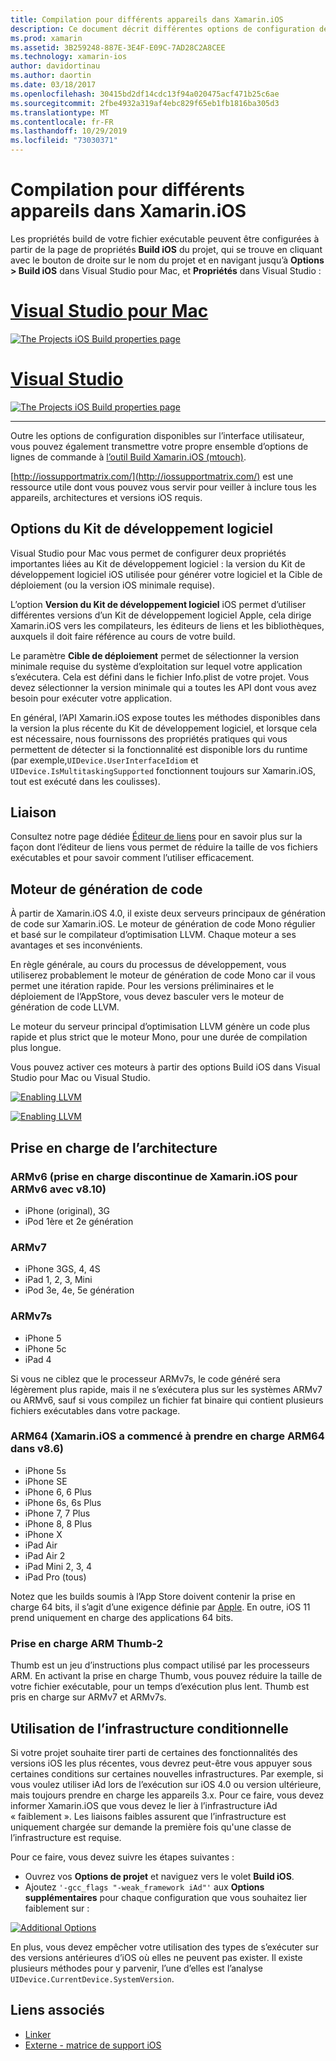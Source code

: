 ```yaml
---
title: Compilation pour différents appareils dans Xamarin.iOS
description: Ce document décrit différentes options de configuration de build que vous pouvez utiliser afin de personnaliser une build Xamarin.iOS pour différents appareils.
ms.prod: xamarin
ms.assetid: 3B259248-887E-3E4F-E09C-7AD28C2A8CEE
ms.technology: xamarin-ios
author: davidortinau
ms.author: daortin
ms.date: 03/18/2017
ms.openlocfilehash: 30415bd2df14cdc13f94a020475acf471b25c6ae
ms.sourcegitcommit: 2fbe4932a319af4ebc829f65eb1fb1816ba305d3
ms.translationtype: MT
ms.contentlocale: fr-FR
ms.lasthandoff: 10/29/2019
ms.locfileid: "73030371"
---
```

# <a name="compiling-for-different-devices-in-xamarinios"></a>Compilation pour différents appareils dans Xamarin.iOS

Les propriétés build de votre fichier exécutable peuvent être configurées à partir de la page de propriétés **Build iOS** du projet, qui se trouve en cliquant avec le bouton de droite sur le nom du projet et en navigant jusqu’à **Options > Build iOS** dans Visual Studio pour Mac, et **Propriétés** dans Visual Studio :

# <a name="visual-studio-for-mactabmacos"></a>[Visual Studio pour Mac](#tab/macos)

[![](compiling-for-different-devices-images/image1.png "The Projects iOS Build properties page")](compiling-for-different-devices-images/image1.png#lightbox) 

# <a name="visual-studiotabwindows"></a>[Visual Studio](#tab/windows)

[![](compiling-for-different-devices-images/image1a.png "The Projects iOS Build properties page")](compiling-for-different-devices-images/image1a.png#lightbox)

-----

Outre les options de configuration disponibles sur l’interface utilisateur, vous pouvez également transmettre votre propre ensemble d’options de lignes de commande à [l’outil Build Xamarin.iOS (mtouch)](~/ios/deploy-test/mtouch.md).

[http://iossupportmatrix.com/](http://iossupportmatrix.com/) est une ressource utile dont vous pouvez vous servir pour veiller à inclure tous les appareils, architectures et versions iOS requis.

 <a name="SDK_Options" />

## <a name="sdk-options"></a>Options du Kit de développement logiciel

Visual Studio pour Mac vous permet de configurer deux propriétés importantes liées au Kit de développement logiciel : la version du Kit de développement logiciel iOS utilisée pour générer votre logiciel et la Cible de déploiement (ou la version iOS minimale requise).

L’option **Version du Kit de développement logiciel** iOS permet d’utiliser différentes versions d’un Kit de développement logiciel Apple, cela dirige Xamarin.iOS vers les compilateurs, les éditeurs de liens et les bibliothèques, auxquels il doit faire référence au cours de votre build. 

Le paramètre **Cible de déploiement** permet de sélectionner la version minimale requise du système d’exploitation sur lequel votre application s’exécutera. Cela est défini dans le fichier Info.plist de votre projet. Vous devez sélectionner la version minimale qui a toutes les API dont vous avez besoin pour exécuter votre application.

En général, l’API Xamarin.iOS expose toutes les méthodes disponibles dans la version la plus récente du Kit de développement logiciel, et lorsque cela est nécessaire, nous fournissons des propriétés pratiques qui vous permettent de détecter si la fonctionnalité est disponible lors du runtime (par exemple,`UIDevice.UserInterfaceIdiom` et `UIDevice.IsMultitaskingSupported` fonctionnent toujours sur Xamarin.iOS, tout est exécuté dans les coulisses).

 <a name="Linking" />

## <a name="linking"></a>Liaison

Consultez notre page dédiée [Éditeur de liens](~/ios/deploy-test/linker.md) pour en savoir plus sur la façon dont l’éditeur de liens vous permet de réduire la taille de vos fichiers exécutables et pour savoir comment l’utiliser efficacement.

 <a name="Code_Generation_Engine" />

## <a name="code-generation-engine"></a>Moteur de génération de code

À partir de Xamarin.iOS 4.0, il existe deux serveurs principaux de génération de code sur Xamarin.iOS. Le moteur de génération de code Mono régulier et basé sur le compilateur d’optimisation LLVM. Chaque moteur a ses avantages et ses inconvénients.

En règle générale, au cours du processus de développement, vous utiliserez probablement le moteur de génération de code Mono car il vous permet une itération rapide. Pour les versions préliminaires et le déploiement de l’AppStore, vous devez basculer vers le moteur de génération de code LLVM.

Le moteur du serveur principal d’optimisation LLVM génère un code plus rapide et plus strict que le moteur Mono, pour une durée de compilation plus longue.

Vous pouvez activer ces moteurs à partir des options Build iOS dans Visual Studio pour Mac ou Visual Studio.

[![](compiling-for-different-devices-images/image2.png "Enabling LLVM")](compiling-for-different-devices-images/image2.png#lightbox)

[![](compiling-for-different-devices-images/image2a.png "Enabling LLVM")](compiling-for-different-devices-images/image2a.png#lightbox)

 <a name="ARMV7_and_ARMV7s_support" />

## <a name="architecture-support"></a>Prise en charge de l’architecture

<a name="armv6-discontinued" />

### <a name="armv6-xamarinios-discontinued-support-for-armv6-with-v810"></a>ARMv6 (prise en charge discontinue de Xamarin.iOS pour ARMv6 avec v8.10)

- iPhone (original), 3G
- iPod 1ère et 2e génération

### <a name="armv7"></a>ARMv7

- iPhone 3GS, 4, 4S
- iPad 1, 2, 3, Mini
- iPod 3e, 4e, 5e génération

### <a name="armv7s"></a>ARMv7s

- iPhone 5
- iPhone 5c
- iPad 4

Si vous ne ciblez que le processeur ARMv7s, le code généré sera légèrement plus rapide, mais il ne s’exécutera plus sur les systèmes ARMv7 ou ARMv6, sauf si vous compilez un fichier fat binaire qui contient plusieurs fichiers exécutables dans votre package.

### <a name="arm64-xamarinios-started-supporting-arm64-in-v86"></a>ARM64 (Xamarin.iOS a commencé à prendre en charge ARM64 dans v8.6)

- iPhone 5s
- iPhone SE
- iPhone 6, 6 Plus
- iPhone 6s, 6s Plus
- iPhone 7, 7 Plus
- iPhone 8, 8 Plus
- iPhone X
- iPad Air
- iPad Air 2
- iPad Mini 2, 3, 4
- iPad Pro (tous)

Notez que les builds soumis à l’App Store doivent contenir la prise en charge 64 bits, il s’agit d’une exigence définie par [Apple](https://developer.apple.com/news/?id=12172014b). En outre, iOS 11 prend uniquement en charge des applications 64 bits.

 <a name="ARM_Thumb_Support" />

### <a name="arm-thumb-2-support"></a>Prise en charge ARM Thumb-2

Thumb est un jeu d’instructions plus compact utilisé par les processeurs ARM. En activant la prise en charge Thumb, vous pouvez réduire la taille de votre fichier exécutable, pour un temps d’exécution plus lent. Thumb est pris en charge sur ARMv7 et ARMv7s.

 <a name="Conditional_framwork_useage" />

## <a name="conditional-framework-usage"></a>Utilisation de l’infrastructure conditionnelle

Si votre projet souhaite tirer parti de certaines des fonctionnalités des versions iOS les plus récentes, vous devrez peut-être vous appuyer sous certaines conditions sur certaines nouvelles infrastructures. Par exemple, si vous voulez utiliser iAd lors de l’exécution sur iOS 4.0 ou version ultérieure, mais toujours prendre en charge les appareils 3.x. Pour ce faire, vous devez informer Xamarin.iOS que vous devez le lier à l’infrastructure iAd « faiblement ». Les liaisons faibles assurent que l’infrastructure est uniquement chargée sur demande la première fois qu'une classe de l’infrastructure est requise.

Pour ce faire, vous devez suivre les étapes suivantes :

- Ouvrez vos **Options de projet** et naviguez vers le volet **Build iOS**.
- Ajoutez `'-gcc_flags "-weak_framework iAd"'` aux **Options supplémentaires** pour chaque configuration que vous souhaitez lier faiblement sur :

[![](compiling-for-different-devices-images/image3.png "Additional Options")](compiling-for-different-devices-images/image3.png#lightbox)

En plus, vous devez empêcher votre utilisation des types de s’exécuter sur des versions antérieures d’iOS où elles ne peuvent pas exister. Il existe plusieurs méthodes pour y parvenir, l’une d’elles est l’analyse `UIDevice.CurrentDevice.SystemVersion`.

## <a name="related-links"></a>Liens associés

- [Linker](~/ios/deploy-test/linker.md)
- [Externe - matrice de support iOS](http://iossupportmatrix.com/)
